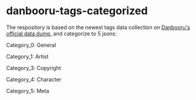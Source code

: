 # danbooru-tags-categorized
The respository is based on the newest tags data collection on [Danbooru's official data dump](https://console.cloud.google.com/storage/browser/danbooru_public/data?project=danbooru1), and categorize to 5 jsons:

Category_0: General

Category_1: Artist

Category_3: Copyright

Category_4: Character

Category_5: Meta